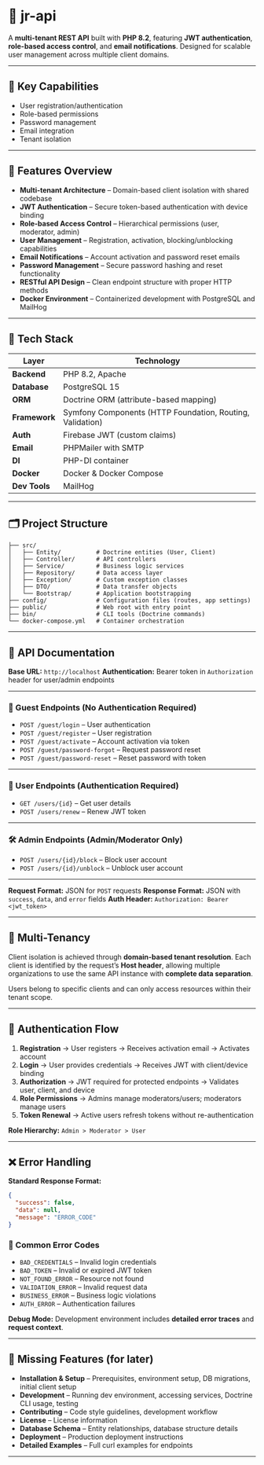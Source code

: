 # 🧩 **jr-api**

A **multi-tenant REST API** built with **PHP 8.2**, featuring **JWT authentication**, **role-based access control**, and **email notifications**. Designed for scalable user management across multiple client domains.

---

## 🔑 Key Capabilities

* User registration/authentication
* Role-based permissions
* Password management
* Email integration
* Tenant isolation

---

## 🚀 Features Overview

* **Multi-tenant Architecture** – Domain-based client isolation with shared codebase
* **JWT Authentication** – Secure token-based authentication with device binding
* **Role-based Access Control** – Hierarchical permissions (user, moderator, admin)
* **User Management** – Registration, activation, blocking/unblocking capabilities
* **Email Notifications** – Account activation and password reset emails
* **Password Management** – Secure password hashing and reset functionality
* **RESTful API Design** – Clean endpoint structure with proper HTTP methods
* **Docker Environment** – Containerized development with PostgreSQL and MailHog

---

## 🧰 Tech Stack

| Layer         | Technology                                                |
| ------------- | --------------------------------------------------------- |
| **Backend**   | PHP 8.2, Apache                                           |
| **Database**  | PostgreSQL 15                                             |
| **ORM**       | Doctrine ORM (attribute-based mapping)                    |
| **Framework** | Symfony Components (HTTP Foundation, Routing, Validation) |
| **Auth**      | Firebase JWT (custom claims)                              |
| **Email**     | PHPMailer with SMTP                                       |
| **DI**        | PHP-DI container                                          |
| **Docker**    | Docker & Docker Compose                                   |
| **Dev Tools** | MailHog                                                   |

---

## 🗂 Project Structure

```
├── src/
│   ├── Entity/          # Doctrine entities (User, Client)
│   ├── Controller/      # API controllers
│   ├── Service/         # Business logic services
│   ├── Repository/      # Data access layer
│   ├── Exception/       # Custom exception classes
│   ├── DTO/             # Data transfer objects
│   └── Bootstrap/       # Application bootstrapping
├── config/              # Configuration files (routes, app settings)
├── public/              # Web root with entry point
├── bin/                 # CLI tools (Doctrine commands)
└── docker-compose.yml   # Container orchestration
```

---

## 📘 API Documentation

**Base URL:** `http://localhost`
**Authentication:** Bearer token in `Authorization` header for user/admin endpoints

---

### 👤 Guest Endpoints (No Authentication Required)

* `POST /guest/login` – User authentication
* `POST /guest/register` – User registration
* `POST /guest/activate` – Account activation via token
* `POST /guest/password-forgot` – Request password reset
* `POST /guest/password-reset` – Reset password with token

---

### 🔐 User Endpoints (Authentication Required)

* `GET /users/{id}` – Get user details
* `POST /users/renew` – Renew JWT token

---

### 🛠 Admin Endpoints (Admin/Moderator Only)

* `POST /users/{id}/block` – Block user account
* `POST /users/{id}/unblock` – Unblock user account

---

**Request Format:** JSON for `POST` requests
**Response Format:** JSON with `success`, `data`, and `error` fields
**Auth Header:** `Authorization: Bearer <jwt_token>`

---

## 🏢 Multi-Tenancy

Client isolation is achieved through **domain-based tenant resolution**.
Each client is identified by the request’s **Host header**, allowing multiple organizations to use the same API instance with **complete data separation**.

Users belong to specific clients and can only access resources within their tenant scope.

---

## 🔐 Authentication Flow

1. **Registration** → User registers → Receives activation email → Activates account
2. **Login** → User provides credentials → Receives JWT with client/device binding
3. **Authorization** → JWT required for protected endpoints → Validates user, client, and device
4. **Role Permissions** → Admins manage moderators/users; moderators manage users
5. **Token Renewal** → Active users refresh tokens without re-authentication

**Role Hierarchy:**
`Admin > Moderator > User`

---

## ❌ Error Handling

**Standard Response Format:**

```json
{
  "success": false,
  "data": null,
  "message": "ERROR_CODE"
}
```

### 🔁 Common Error Codes

* `BAD_CREDENTIALS` – Invalid login credentials
* `BAD_TOKEN` – Invalid or expired JWT token
* `NOT_FOUND_ERROR` – Resource not found
* `VALIDATION_ERROR` – Invalid request data
* `BUSINESS_ERROR` – Business logic violations
* `AUTH_ERROR` – Authentication failures

**Debug Mode:**
Development environment includes **detailed error traces** and **request context**.

---

## 📌 Missing Features (for later)

* **Installation & Setup** – Prerequisites, environment setup, DB migrations, initial client setup
* **Development** – Running dev environment, accessing services, Doctrine CLI usage, testing
* **Contributing** – Code style guidelines, development workflow
* **License** – License information
* **Database Schema** – Entity relationships, database structure details
* **Deployment** – Production deployment instructions
* **Detailed Examples** – Full curl examples for endpoints

---